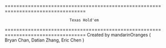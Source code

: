 ==================================================================================

                                 Texas Hold'em

==================================================================================
Created by mandarinOranges ( Bryan Chan, Datian Zhang, Eric Chen )
